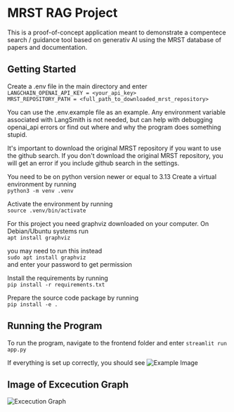 # MRST RAG Project

This is a proof-of-concept application meant to demonstrate a
compentece search / guidance tool based on generativ AI using the MRST
database of papers and documentation.

## Getting Started

Create a .env file in the main directory and enter  
```LANGCHAIN_OPENAI_API_KEY = <your_api_key>```  
```MRST_REPOSITORY_PATH = <full_path_to_downloaded_mrst_repository>```  

You can use the .env.example file as an example. Any environment variable associated with LangSmith is not needed,
but can help with debugging openai_api errors or find out where and why the program does something stupid.

It's important to download the original MRST repository if you want to use the github search.
If you don't download the original MRST repository, you will get an error if you include github search in the settings.

You need to be on python version newer or equal to 3.13
Create a virtual environment by running  
```python3 -m venv .venv```  

Activate the environment by running  
```source .venv/bin/activate```  

For this project you need graphviz downloaded on your computer.
On Debian/Ubuntu systems run  
```apt install graphviz```  

you may need to run this instead  
```sudo apt install graphviz```  
and enter your password to get permission

Install the requirements by running  
```pip install -r requirements.txt```  

Prepare the source code package by running  
```pip install -e .```  

## Running the Program

To run the program, navigate to the frontend folder and enter
```streamlit run app.py```  

If everything is set up correctly, you should see
![Example Image](images/app_loaded.png)

## Image of Excecution Graph

![Excecution Graph](images/graph_vizualization.png)

